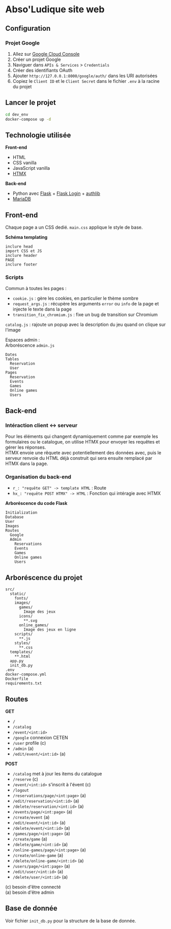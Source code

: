 # Abso'Ludique site web


## Configuration

### Projet Google

1. Allez sur [Google Cloud Console](https://console.cloud.google.com/)
2. Créer un projet Google
3. Naviguer dans `APIs & Services` > `Credentials`
4. Créer des identifiants OAuth
5. Ajouter `http://127.0.0.1:8000/google/auth/` dans les URI autorisées
6. Copiez le `Client ID` et le `Client Secret` dans le fichier `.env` à la racine du projet


## Lancer le projet

```bash
cd dev_env
docker-compose up -d
```


## Technologie utilisée

**Front-end**
- HTML
- CSS vanilla
- JavaScript vanilla
- [HTMX](https://htmx.org)

**Back-end**
- Python avec [Flask](https://flask.palletsprojects.com/en/3.0.x/) + [Flask Login](https://flask-login.readthedocs.io/en/latest/) + [authlib](https://docs.authlib.org/en/latest/client/flask.html)
- [MariaDB](https://mariadb.com)


## Front-end

Chaque page a un CSS dedié. `main.css` applique le style de base.

**Schéma templating**
```
inclure head
import CSS et JS
inclure header
PAGE
inclure footer
```

### Scripts

Commun à toutes les pages :
- `cookie.js` : gère les cookies, en particulier le thème sombre
- `request_args.js` : récupère les arguments `error` ou `info` de la page et injecte le texte dans la page
- `transition_fix_chromium.js` : fixe un bug de transition sur Chromium

`catalog.js` : rajoute un popup avec la description du jeu quand on clique sur l'image

Espaces admin :  
Arboréscence `admin.js`
```
Dates
Tables
  Reservation
  User
Pages
  Reservation
  Events
  Games
  Online games
  Users
```


## Back-end

### Intéraction client <-> serveur

Pour les éléments qui changent dynamiquement comme par exemple les formulaires ou le catalogue, on utilise HTMX pour envoyer les requêtes et gérer les réponses.  
HTMX envoie une rêquete avec potentiellement des données avec, puis le serveur renvoie du HTML déjà construit qui sera ensuite remplacé par HTMX dans la page.

### Organisation du back-end

- `r_: "requête GET" -> template HTML` : Route
- `hx_: "requête POST HTMX" -> HTML` : Fonction qui intéragie avec HTMX

**Arboréscence du code Flask**
```
Initialization
Database
User
Images
Routes
  Google
  Admin
    Reservations
    Events
    Games
    Online games
    Users
```


## Arboréscence du projet

```
src/
  static/
    fonts/
    images/
      games/
        Image des jeux
      icons/
        **.svg
      online_games/
        Image des jeux en ligne
    scripts/
      **.js
    styles/
      **.css
  templates/
    **.html
  app.py
  init_db.py
.env
docker-compose.yml
Dockerfile
requirements.txt
```


## Routes

**GET**
- `/`
- `/catalog`
- `/event/<int:id>`
- `/google` connexion CETEN
- `/user` profile (c)
- `/admin` (a)
- `/edit/event/<int:id>` (a)

**POST**
- `/catalog` met à jour les items du catalogue
- `/reserve` (c)
- `/event/<int:id>` s'inscrit à l'évent (c)
- `/logout`
- `/reservations/page/<int:page>` (a)
- `/edit/reservation/<int:id>` (a)
- `/delete/reservation/<int:id>` (a)
- `/events/page/<int:page>` (a)
- `/create/event` (a)
- `/edit/event/<int:id>` (a)
- `/delete/event/<int:id>` (a)
- `/games/page/<int:page>` (a)
- `/create/game` (a)
- `/delete/game/<int:id>` (a)
- `/online-games/page/<int:page>` (a)
- `/create/online-game` (a)
- `/delete/online-game/<int:id>` (a)
- `/users/page/<int:page>` (a)
- `/edit/user/<int:id>` (a)
- `/delete/user/<int:id>` (a)

(c) besoin d'être connecté  
(a) besoin d'être admin


## Base de donnée

Voir fichier `init_db.py` pour la structure de la base de donnée.
